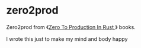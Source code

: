 # zero2prod

Zero2prod from 《[Zero To Production In Rust
](https://www.zero2prod.com/index.html?country=Hong%20Kong&discount_code=SEA60)》 books.

I wrote this just to make my mind and body happy
